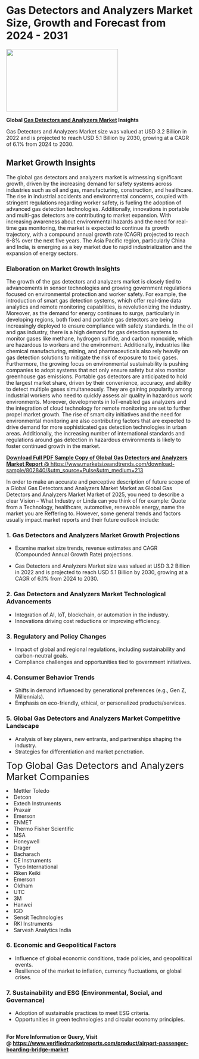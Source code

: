 <H1>Gas Detectors and Analyzers Market Size, Growth and Forecast from 2024 - 2031</H1><img class="aligncenter size-medium wp-image-584254" src="https://thirdeyenews.in/wp-content/uploads/2024/09/Global-Market-Research-300x168.jpeg" alt="" width="300" height="168" /><p><strong>Global&nbsp;<a href="https://www.marketsizeandtrends.com/download-sample/802840/&amp;utm_source=Pulse&amp;utm_medium=213">Gas Detectors and Analyzers Market</a> Insights</strong></p><p>Gas Detectors and Analyzers Market size was valued at USD 3.2 Billion in 2022 and is projected to reach USD 5.1 Billion by 2030, growing at a CAGR of 6.1% from 2024 to 2030.</p><p><h2>Market Growth Insights</h2> <p>The global gas detectors and analyzers market is witnessing significant growth, driven by the increasing demand for safety systems across industries such as oil and gas, manufacturing, construction, and healthcare. The rise in industrial accidents and environmental concerns, coupled with stringent regulations regarding worker safety, is fueling the adoption of advanced gas detection technologies. Additionally, innovations in portable and multi-gas detectors are contributing to market expansion. With increasing awareness about environmental hazards and the need for real-time gas monitoring, the market is expected to continue its growth trajectory, with a compound annual growth rate (CAGR) projected to reach 6-8% over the next five years. The Asia Pacific region, particularly China and India, is emerging as a key market due to rapid industrialization and the expansion of energy sectors.</p> <p><a href="#"></a></p> <h3>Elaboration on Market Growth Insights</h3> <p>The growth of the gas detectors and analyzers market is closely tied to advancements in sensor technologies and growing government regulations focused on environmental protection and worker safety. For example, the introduction of smart gas detection systems, which offer real-time data analytics and remote monitoring capabilities, is revolutionizing the industry. Moreover, as the demand for energy continues to surge, particularly in developing regions, both fixed and portable gas detectors are being increasingly deployed to ensure compliance with safety standards. In the oil and gas industry, there is a high demand for gas detection systems to monitor gases like methane, hydrogen sulfide, and carbon monoxide, which are hazardous to workers and the environment. Additionally, industries like chemical manufacturing, mining, and pharmaceuticals also rely heavily on gas detection solutions to mitigate the risk of exposure to toxic gases. Furthermore, the growing focus on environmental sustainability is pushing companies to adopt systems that not only ensure safety but also monitor greenhouse gas emissions. Portable gas detectors are anticipated to hold the largest market share, driven by their convenience, accuracy, and ability to detect multiple gases simultaneously. They are gaining popularity among industrial workers who need to quickly assess air quality in hazardous work environments. Moreover, developments in IoT-enabled gas analyzers and the integration of cloud technology for remote monitoring are set to further propel market growth. The rise of smart city initiatives and the need for environmental monitoring are also contributing factors that are expected to drive demand for more sophisticated gas detection technologies in urban areas. Additionally, the increasing number of international standards and regulations around gas detection in hazardous environments is likely to foster continued growth in the market.</p> <p><a href="#"></p><p><span class=""><strong>Download Full PDF Sample Copy of Global Gas Detectors and Analyzers Market Report</strong> @ <a href="https://www.marketsizeandtrends.com/download-sample/802840/&amp;utm_source=Pulse&amp;utm_medium=213" target="_blank">https://www.marketsizeandtrends.com/download-sample/802840/&amp;utm_source=Pulse&amp;utm_medium=213</a></span></p><p>In order to make an accurate and perceptive description of future scope of a Global&nbsp;Gas Detectors and Analyzers Market Market as Global&nbsp;Gas Detectors and Analyzers Market Market of 2025, you need to describe a clear Vision &ndash; What Industry or Linda can you think of for example: Quote from a Technology, healthcare, automotive, renewable energy, name the market you are Reffering to. However, some general trends and factors usually impact market reports and their future outlook include:</p><h3>1.&nbsp;<strong>Gas Detectors and Analyzers Market Growth Projections</strong></h3><ul><li>Examine market size trends, revenue estimates and CAGR (Compounded Annual Growth Rate) projections.</li><li><p>Gas Detectors and Analyzers Market size was valued at USD 3.2 Billion in 2022 and is projected to reach USD 5.1 Billion by 2030, growing at a CAGR of 6.1% from 2024 to 2030.</p></li></ul><h3>2.&nbsp;<strong>Gas Detectors and Analyzers Market Technological Advancements</strong></h3><ul><li>Integration of AI, IoT, blockchain, or automation in the industry.</li><li>Innovations driving cost reductions or improving efficiency.</li></ul><h3>3.&nbsp;<strong>Regulatory and Policy Changes</strong></h3><ul><li>Impact of global and regional regulations, including sustainability and carbon-neutral goals.</li><li>Compliance challenges and opportunities tied to government initiatives.</li></ul><h3>4.&nbsp;<strong>Consumer Behavior Trends</strong></h3><ul><li>Shifts in demand influenced by generational preferences (e.g., Gen Z, Millennials).</li><li>Emphasis on eco-friendly, ethical, or personalized products/services.</li></ul><h3>5.&nbsp;<strong>Global Gas Detectors and Analyzers Market Competitive Landscape</strong></h3><ul><li>Analysis of key players, new entrants, and partnerships shaping the industry.</li><li>Strategies for differentiation and market penetration.</li></ul><p data-pm-slice="1 1 []"><span style="color: inherit; font-family: inherit; font-size: 25px;">Top Global Gas Detectors and Analyzers Market Companies</span></p><div class="" data-test-id=""><p><li>Mettler Toledo</li><li> Detcon</li><li> Extech Instruments</li><li> Praxair</li><li> Emerson</li><li> ENMET</li><li> Thermo Fisher Scientific</li><li> MSA</li><li> Honeywell</li><li> Drager</li><li> Bacharach</li><li> CE Instruments</li><li> Tyco International</li><li> Riken Keiki</li><li> Emerson</li><li> Oldham</li><li> UTC</li><li> 3M</li><li> Hanwei</li><li> IGD</li><li> Sensit Technologies</li><li> RKI Instruments</li><li> Sarvesh Analytics India</li></p></div><h3>6.&nbsp;<strong>Economic and Geopolitical Factors</strong></h3><ul><li>Influence of global economic conditions, trade policies, and geopolitical events.</li><li>Resilience of the market to inflation, currency fluctuations, or global crises.</li></ul><h3>7.&nbsp;<strong>Sustainability and ESG (Environmental, Social, and Governance)</strong></h3><ul><li>Adoption of sustainable practices to meet ESG criteria.</li><li>Opportunities in green technologies and circular economy principles.</li></ul><h2><strong style="font-size: 14px;">For More Information or Query, Visit @&nbsp;</strong><a style="background-color: #ffffff; font-size: 14px;" href="https://www.marketsizeandtrends.com/report/gas-detectors-and-analyzers-market/" target="_blank">https://www.verifiedmarketreports.com/product/airport-passenger-boarding-bridge-market</a></h2>
